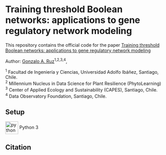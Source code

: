 # Training threshold Boolean networks: applications to gene regulatory network modeling

This repository contains the official code for the paper [Training threshold Boolean networks: applications to gene regulatory network modeling]()

Author: 
[Gonzalo A. Ruz](https://scholar.google.cl/citations?user=jkovdhYAAAAJ&hl=en)<sup>1,2,3,4</sup>, &nbsp;

<sup>1</sup> Facultad de Ingeniería y Ciencias, Universidad Adolfo Ibáñez, Santiago, Chile. <br>
<sup>2</sup> Millennium Nucleus in Data Science for Plant Resilience (PhytoLearning) <br>
<sup>3</sup> Center of Applied Ecology and Sustainability (CAPES), Santiago, Chile. <br>
<sup>4</sup> Data Observatory Foundation, Santiago, Chile. <br>

## Setup

<div>
    <a href="https://www.python.org" target="_blank" rel="noreferrer"> <img style="vertical-align:middle"  src="https://www.python.org/static/img/python-logo.png" alt="python" width="40" height="40"/></a> 
    <span> Python 3 </span> 
</div>

## Citation

<!---



## Usage


## Citation
If you find this code or paper useful, please use the following reference:
```
@article{
    
}
```

-->
